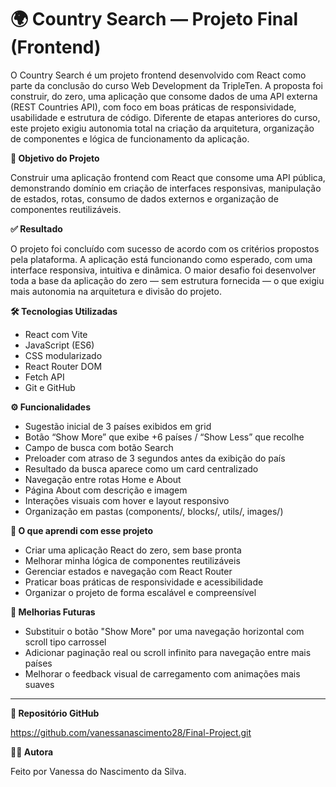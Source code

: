 # 🌍 Country Search — Projeto Final (Frontend)

O Country Search é um projeto frontend desenvolvido com React como parte da conclusão do curso Web Development da TripleTen. A proposta foi construir, do zero, uma aplicação que consome dados de uma API externa (REST Countries API), com foco em boas práticas de responsividade, usabilidade e estrutura de código. Diferente de etapas anteriores do curso, este projeto exigiu autonomia total na criação da arquitetura, organização de componentes e lógica de funcionamento da aplicação.

**🎯 Objetivo do Projeto**

Construir uma aplicação frontend com React que consome uma API pública, demonstrando domínio em criação de interfaces responsivas, manipulação de estados, rotas, consumo de dados externos e organização de componentes reutilizáveis.

**✅ Resultado**

O projeto foi concluído com sucesso de acordo com os critérios propostos pela plataforma. A aplicação está funcionando como esperado, com uma interface responsiva, intuitiva e dinâmica.
O maior desafio foi desenvolver toda a base da aplicação do zero — sem estrutura fornecida — o que exigiu mais autonomia na arquitetura e divisão do projeto.

**🛠 Tecnologias Utilizadas**

- React com Vite
- JavaScript (ES6)
- CSS modularizado
- React Router DOM
- Fetch API
- Git e GitHub

**⚙️ Funcionalidades**

- Sugestão inicial de 3 países exibidos em grid
- Botão “Show More” que exibe +6 países / “Show Less” que recolhe
- Campo de busca com botão Search
- Preloader com atraso de 3 segundos antes da exibição do país
- Resultado da busca aparece como um card centralizado
- Navegação entre rotas Home e About
- Página About com descrição e imagem
- Interações visuais com hover e layout responsivo
- Organização em pastas (components/, blocks/, utils/, images/)


**🚀 O que aprendi com esse projeto**

- Criar uma aplicação React do zero, sem base pronta
- Melhorar minha lógica de componentes reutilizáveis
- Gerenciar estados e navegação com React Router
- Praticar boas práticas de responsividade e acessibilidade
- Organizar o projeto de forma escalável e compreensível

**🔧 Melhorias Futuras**

- Substituir o botão "Show More" por uma navegação horizontal com scroll tipo carrossel
- Adicionar paginação real ou scroll infinito para navegação entre mais países
- Melhorar o feedback visual de carregamento com animações mais suaves

---

**📂 Repositório GitHub**

https://github.com/vanessanascimento28/Final-Project.git

**👩‍💻 Autora**

Feito por Vanessa do Nascimento da Silva.

